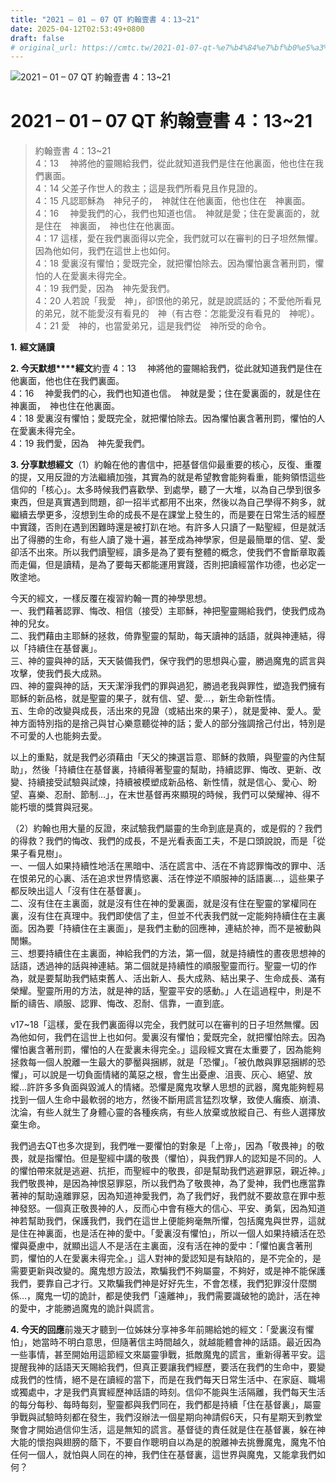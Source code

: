 ```yaml
---
title: "2021 – 01 – 07 QT 約翰壹書 4：13~21"
date: 2025-04-12T02:53:49+0800
draft: false
# original_url: https://cmtc.tw/2021-01-07-qt-%e7%b4%84%e7%bf%b0%e5%a3%b9%e6%9b%b8-4%ef%bc%9a1321-2
---
```


![2021 – 01 – 07 QT 約翰壹書 4：13~21](/images/qt.jpg   "2021 – 01 – 07 QT 約翰壹書 4：13~21")

# 2021 – 01 – 07 QT 約翰壹書 4：13~21

> 約翰壹書 4：13~21  
> 4：13 　神將他的靈賜給我們，從此就知道我們是住在他裏面，他也住在我們裏面。  
> 4：14 父差子作世人的救主；這是我們所看見且作見證的。  
> 4：15 凡認耶穌為　神兒子的，　神就住在他裏面，他也住在　神裏面。  
> 4：16 　神愛我們的心，我們也知道也信。　神就是愛；住在愛裏面的，就是住在　神裏面，　神也住在他裏面。  
> 4：17 這樣，愛在我們裏面得以完全，我們就可以在審判的日子坦然無懼。因為他如何，我們在這世上也如何。  
> 4：18 愛裏沒有懼怕；愛既完全，就把懼怕除去。因為懼怕裏含著刑罰，懼怕的人在愛裏未得完全。  
> 4：19 我們愛，因為　神先愛我們。  
> 4：20 人若說「我愛　神」，卻恨他的弟兄，就是說謊話的；不愛他所看見的弟兄，就不能愛沒有看見的　神（有古卷：怎能愛沒有看見的　神呢）。  
> 4：21 愛　神的，也當愛弟兄，這是我們從　神所受的命令。

**1.** **經文誦讀**

**2. 今天默想****經文**約壹 4：13 　神將他的靈賜給我們，從此就知道我們是住在他裏面，他也住在我們裏面。  
4：16 　神愛我們的心，我們也知道也信。　神就是愛；住在愛裏面的，就是住在　神裏面，　神也住在他裏面。  
4：18 愛裏沒有懼怕；愛既完全，就把懼怕除去。因為懼怕裏含著刑罰，懼怕的人在愛裏未得完全。  
4：19 我們愛，因為　神先愛我們。

**3. 分享默想經文**（1）約翰在他的書信中，把基督信仰最重要的核心，反復、重覆的提，又用反證的方法繼續加強，其實為的就是希望教會能夠看重，能夠領悟這些信仰的「核心」。太多時候我們喜歡學、到處學，聽了一大堆，以為自己學到很多東西，但是真實遇到問題，卻一招半式都用不出來，然後以為自己學得不夠多，就繼續去學更多，沒想到生命的成長不是在課堂上發生的，而是要在日常生活的經歷中實踐，否則在遇到困難時還是被打趴在地。有許多人只讀了一點聖經，但是就活出了得勝的生命，有些人讀了幾十遍，甚至成為神學家，但是最簡單的信、望、愛卻活不出來。所以我們讀聖經，讀多是為了要有整體的概念，使我們不會斷章取義而走偏，但是讀精，是為了要每天都能運用實踐，否則把讀經當作功德，也必定一敗塗地。

今天的經文，一樣反覆在複習約翰一貫的神學思想。  
一、我們藉著認罪、悔改、相信（接受）主耶穌，神把聖靈賜給我們，使我們成為神的兒女。  
二、我們藉由主耶穌的拯救，倚靠聖靈的幫助，每天讀神的話語，就與神連結，得以「持續住在基督裏」。  
三、神的靈與神的話，天天裝備我們，保守我們的思想與心靈，勝過魔鬼的謊言與攻擊，使我們長大成熟。  
四、神的靈與神的話，天天潔淨我們的罪與過犯，勝過老我與罪性，塑造我們擁有耶穌的新品格，就是聖靈的果子，就有信、望、愛…，新生命新性情。  
五、生命的改變與成長，活出來的見證（或結出來的果子），就是愛神、愛人。愛神方面特別指的是捨己與甘心樂意聽從神的話；愛人的部分強調捨己付出，特別是不可愛的人也能夠去愛。

以上的重點，就是我們必須藉由「天父的揀選旨意、耶穌的救贖，與聖靈的內住幫助」，然後「持續住在基督裏，持續得著聖靈的幫助，持續認罪、悔改、更新、改變、持續接受試驗與試煉，持續被模塑成新品格、新性情，就是信心、愛心、盼望、喜樂、忍耐、節制…」，在末世基督再來顯現的時候，我們可以榮耀神、得不能朽壞的獎賞與冠冕。

（2）約翰也用大量的反證，來試驗我們屬靈的生命到底是真的，或是假的？我們的得救？我們的悔改、我們的成長，不是光看表面工夫，不是口頭說說，而是「從果子看見樹」。  
一、一個人如果持續性地活在黑暗中、活在謊言中、活在不肯認罪悔改的罪中、活在恨弟兄的心裏、活在追求世界情慾裏、活在悖逆不順服神的話語裏…，這些果子都反映出這人「沒有住在基督裏」。  
二、沒有住在主裏面，就是沒有住在神的愛裏面，就是沒有住在聖靈的掌權同在裏，沒有住在真理中。我們即使信了主，但並不代表我們就一定能夠持續住在主裏面。因為要「持續住在主裏面」，是我們主動的回應神，連結於神，而不是被動與閒懶。  
三、想要持續住在主裏面，神給我們的方法，第一個，就是持續性的晝夜思想神的話語，透過神的話與神連結。第二個就是持續性的順服聖靈而行。聖靈一切的作為，就是要幫助我們結束舊人、活出新人、長大成熟、結出果子、生命成長、滿有榮耀。聖靈所用的方法，就是神的話，聖靈平安的感動。」人在這過程中，則是不斷的禱告、順服、認罪、悔改、忍耐、信靠，一直到底。

v17~18「這樣，愛在我們裏面得以完全，我們就可以在審判的日子坦然無懼。因為他如何，我們在這世上也如何。愛裏沒有懼怕；愛既完全，就把懼怕除去。因為懼怕裏含著刑罰，懼怕的人在愛裏未得完全。」這段經文實在太重要了，因為能夠拯救每一個人脫離一生最大的夢靨與捆綁，就是「恐懼」。「被仇敵與罪惡捆綁的恐懼」，可以說是一切負面情緒的萬惡之根，會生出憂慮、沮喪、灰心、絕望、放縱…許許多多負面與毀滅人的情緒。恐懼是魔鬼攻擊人思想的武器，魔鬼能夠輕易找到一個人生命中最軟弱的地方，然後不斷用謊言猛烈攻擊，致使人癱瘓、崩潰、沈淪，有些人就生了身體心靈的各種疾病，有些人放棄或放縱自己、有些人選擇放棄生命。

我們過去QT也多次提到，我們唯一要懼怕的對象是「上帝」，因為「敬畏神」的敬畏，就是指懼怕。但是聖經中講的敬畏（懼怕），與我們罪人的認知是不同的。人的懼怕帶來就是逃避、抗拒，而聖經中的敬畏，卻是幫助我們逃避罪惡，親近神。」我們敬畏神，是因為神恨惡罪惡，所以我們為了敬畏神，為了愛神，我們也應當靠著神的幫助遠離罪惡，因為知道神愛我們，為了我們好，我們就不要故意在罪中惹神發怒。一個真正敬畏神的人，反而心中會有極大的信心、平安、勇氣，因為知道神若幫助我們，保護我們，我們在這世上便能夠毫無所懼，包括魔鬼與世界，這就是住在神裏面，也是活在神的愛中。「愛裏沒有懼怕」，所以一個人如果持續活在恐懼與憂慮中，就顯出這人不是活在主裏面，沒有活在神的愛中：「懼怕裏含著刑罰，懼怕的人在愛裏未得完全。」這人對神的愛認知是有缺陷的，是不完全的，是需要更新與改變的。魔鬼想方設法，欺騙我們不夠屬靈，不夠好，或是神不能保護我們，要靠自己才行。又欺騙我們神是好好先生，不會怎樣，我們犯罪沒什麼關係…，魔鬼一切的詭計，都是使我們「遠離神」，我們需要識破牠的詭計，活在神的愛中，才能勝過魔鬼的詭計與謊言。

**4. 今天的回應**前幾天才聽到一位姊妹分享神多年前賜給她的經文：「愛裏沒有懼怕」，她當時不明白意思，但隨著信主時間越久，就越能體會神的話語。最近因為一些事情，甚至開始用這節經文來屬靈爭戰，抵敵魔鬼的謊言，重新得著平安。這提醒我神的話語天天賜給我們，但真正要讓我們經歷，要活在我們的生命中，要變成我們的性情，絕不是在讀經的當下，而是在我們每天日常生活中、在家庭、職場或獨處中，才是我們真實經歷神話語的時刻。信仰不能與生活隔離，我們每天生活的每分每秒、每時每刻，聖靈都與我們同在，我們都是持續「住在基督裏」，屬靈爭戰與試驗時刻都在發生，我們沒辦法一個星期向神請假6天，只有星期天到教堂聚會才開始過信仰生活，這是無知的謊言。基督徒的責任就是住在基督裏，躲在神大能的懷抱與翅膀的蔭下，不要自作聰明自以為是的脫離神去挑釁魔鬼，魔鬼不怕任何一個人，就怕與人同在的神，我們住在基督裏，這世界與魔鬼，又能拿我們如何？